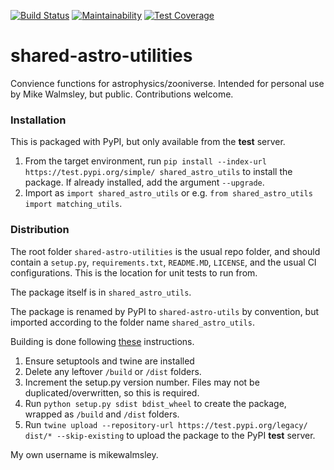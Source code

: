 [![Build Status](https://travis-ci.org/RustyPanda/shared-astro-utilities.svg?branch=master)](https://travis-ci.org/RustyPanda/shared-astro-utilities)
[![Maintainability](https://api.codeclimate.com/v1/badges/e822f36412a4cbb5badc/maintainability)](https://codeclimate.com/github/RustyPanda/shared-astro-utilities/maintainability)
[![Test Coverage](https://api.codeclimate.com/v1/badges/e822f36412a4cbb5badc/test_coverage)](https://codeclimate.com/github/RustyPanda/shared-astro-utilities/test_coverage)

# shared-astro-utilities
Convience functions for astrophysics/zooniverse. Intended for personal use by Mike Walmsley, but public. Contributions welcome.


### Installation

This is packaged with PyPI, but only available from the **test** server.

1. From the target environment, run `pip install --index-url https://test.pypi.org/simple/ shared_astro_utils` to install the package. If already installed, add the argument `--upgrade`.
2. Import as `import shared_astro_utils` or e.g. `from shared_astro_utils import matching_utils`.

### Distribution

The root folder `shared-astro-utilities` is the usual repo folder, and should contain a `setup.py`, `requirements.txt`, `README.MD`, `LICENSE`, and the usual CI configurations. This is the location for unit tests to run from. 

The package itself is in `shared_astro_utils`. 

The package is renamed by PyPI to `shared-astro-utils` by convention, but imported according to the folder name `shared_astro_utils`.

Building is done following [these](https://packaging.python.org/tutorials/packaging-projects/) instructions.

1. Ensure setuptools and twine are installed
2. Delete any leftover `/build` or `/dist` folders.
3. Increment the setup.py version number. Files may not be duplicated/overwritten, so this is required.
4. Run `python setup.py sdist bdist_wheel` to create the package, wrapped as `/build` and `/dist` folders.
5. Run `twine upload --repository-url https://test.pypi.org/legacy/ dist/* --skip-existing` to upload the package to the PyPI **test** server.

My own username is mikewalmsley.
